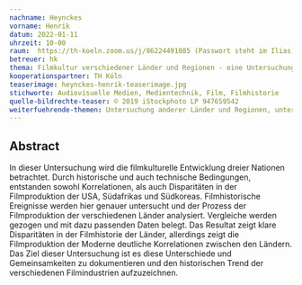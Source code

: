 ```yaml
---
nachname: Heynckes
vorname: Henrik
datum: 2022-01-11
uhrzeit: 10-00
raum:  https://th-koeln.zoom.us/j/86224491085 (Passwort steht im Ilias) Präsentation
betreuer: hk
thema: Filmkultur verschiedener Länder und Regionen - eine Untersuchung der anthropogenen Disparitäten und Korrelationen
kooperationspartner: TH Köln
teaserimage: heynckes-henrik-teaserimage.jpg
stichworte: Audiovisuelle Medien, Medientechnik, Film, Filmhistorie
quelle-bildrechte-teaser: © 2019 iStockphoto LP 947659542
weiterfuehrende-themen: Untersuchung anderer Länder und Regionen, unter Berücksichtigung der selben Kriterien | Untersuchung einzelner Filmprojekte der betrachteten Länder
---
```


## Abstract

In dieser Untersuchung wird die filmkulturelle Entwicklung dreier Nationen betrachtet. Durch historische und auch technische Bedingungen, entstanden sowohl Korrelationen, als auch Disparitäten in der Filmproduktion der USA, Südafrikas und Südkoreas. Filmhistorische Ereignisse werden hier genauer untersucht und der Prozess der Filmproduktion der verschiedenen Länder analysiert. Vergleiche werden gezogen und mit dazu passenden Daten belegt. Das Resultat zeigt klare Disparitäten in der Filmhistorie der Länder, allerdings zeigt die Filmproduktion der Moderne deutliche Korrelationen zwischen den Ländern. Das Ziel dieser Untersuchung ist es diese Unterschiede und Gemeinsamkeiten zu dokumentieren und den historischen Trend der verschiedenen Filmindustrien aufzuzeichnen.
